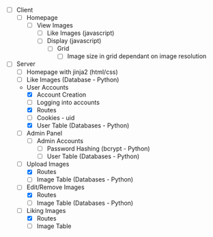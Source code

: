 - [ ] Client
    - [ ] Homepage
        - [ ] View Images
            - [ ] Like Images (javascript)
            - [ ] Display (javascript)
                - [ ] Grid
                    - [ ] Image size in grid dependant on image resolution 
    
- [ ] Server
    - [ ] Homepage with jinja2 (html/css)
    - [ ] Like Images (Database - Python)
    - User Accounts
        - [x] Account Creation
        - [ ] Logging into accounts
        - [x] Routes
        - [ ] Cookies - uid
        - [x] User Table (Databases - Python)
    - [ ] Admin Panel
        - [ ] Admin Accounts
            - [ ] Password Hashing (bcrypt - Python)
            - [ ] User Table (Databases - Python)
    - [ ] Upload Images
        - [x] Routes
        - [ ] Image Table (Databases - Python)
    - [ ] Edit/Remove Images
        - [x] Routes
        - [ ] Image Table (Databases - Python)
    - [ ] Liking Images
        - [x] Routes
        - [ ] Image Table